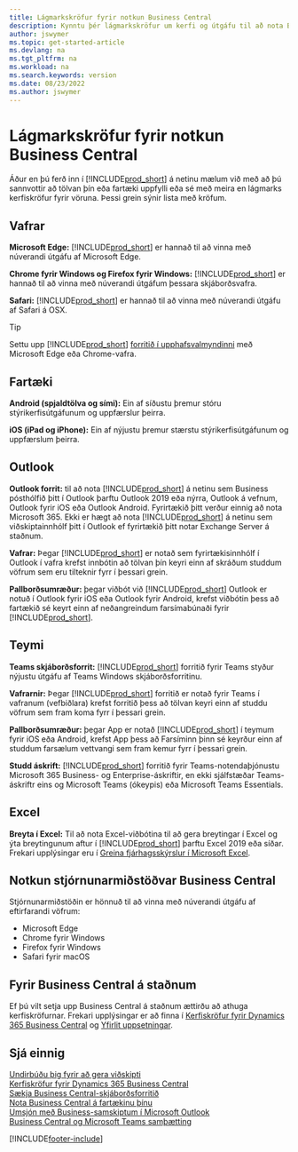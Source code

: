 ```yaml
---
title: Lágmarkskröfur fyrir notkun Business Central
description: Kynntu þér lágmarkskröfur um kerfi og útgáfu til að nota Business Central á netinu eins og er útskýrt hér á eftir.
author: jswymer
ms.topic: get-started-article
ms.devlang: na
ms.tgt_pltfrm: na
ms.workload: na
ms.search.keywords: version
ms.date: 08/23/2022
ms.author: jswymer
---
```

# Lágmarkskröfur fyrir notkun Business Central

Áður en þú ferð inn í [!INCLUDE[prod_short](includes/prod_short.md)] á netinu mælum við með að þú sannvottir að tölvan þín eða fartæki uppfylli eða sé með meira en lágmarks kerfiskröfur fyrir vöruna. Þessi grein sýnir lista með kröfum.  

## Vafrar

**Microsoft Edge:** [!INCLUDE[prod_short](includes/prod_short.md)] er hannað til að vinna með núverandi útgáfu af Microsoft Edge.
  
**Chrome fyrir Windows og Firefox fyrir Windows:** [!INCLUDE[prod_short](includes/prod_short.md)] er hannað til að vinna með núverandi útgáfum þessara skjáborðsvafra.
 
**Safari:** [!INCLUDE[prod_short](includes/prod_short.md)] er hannað til að vinna með núverandi útgáfu af Safari á OSX.  

> [!TIP]
> Settu upp [!INCLUDE[prod_short](includes/prod_short.md)] [forritið í upphafsvalmyndinni](install-desktop-app.md#install-the-app-for-business-central-online) með Microsoft Edge eða Chrome-vafra.

## Fartæki

**Android (spjaldtölva og sími):** Ein af síðustu þremur stóru stýrikerfisútgáfunum og uppfærslur þeirra.

**iOS (iPad  og iPhone):**  Ein af nýjustu þremur stærstu stýrikerfisútgáfunum og uppfærslum þeirra.

## Outlook

**Outlook forrit:**  til að nota  [!INCLUDE[prod_short](includes/prod_short.md)]  á netinu sem Business pósthólfið þitt í Outlook þarftu Outlook 2019 eða nýrra, Outlook á vefnum, Outlook fyrir  iOS eða Outlook Android. Fyrirtækið þitt verður einnig að nota Microsoft 365. Ekki er hægt að nota [!INCLUDE[prod_short](includes/prod_short.md)] á netinu sem viðskiptainnhólf þitt í Outlook ef fyrirtækið þitt notar Exchange Server á staðnum. 

**Vafrar:** Þegar [!INCLUDE[prod_short](includes/prod_short.md)] er notað sem fyrirtækisinnhólf í Outlook í vafra krefst innbótin að tölvan þín keyri einn af skráðum studdum vöfrum sem eru tilteknir fyrr í þessari grein.

**Pallborðsumræður:**  þegar viðbót við  [!INCLUDE[prod_short](includes/prod_short.md)]  Outlook er notuð í Outlook fyrir  iOS  eða Outlook fyrir  Android, krefst viðbótin þess að fartækið sé keyrt einn af neðangreindum farsímabúnaði fyrir [!INCLUDE[prod_short](includes/prod_short.md)].  

## Teymi

**Teams skjáborðsforrit:** [!INCLUDE[prod_short](includes/prod_short.md)] forritið fyrir Teams styður nýjustu útgáfu af Teams Windows skjáborðsforritinu. 

**Vafrarnir:** Þegar [!INCLUDE[prod_short](includes/prod_short.md)] forritið er notað fyrir Teams í vafranum (vefbiðlara) krefst forritið þess að tölvan keyri einn af studdu vöfrum sem fram koma fyrr í þessari grein. 

**Pallborðsumræður:**  þegar App er notað  [!INCLUDE[prod_short](includes/prod_short.md)]  í teymum fyrir  iOS  eða  Android, krefst App þess að Farsíminn þinn sé keyrður einn af studdum farsælum vettvangi sem fram kemur fyrr í þessari grein.

**Studd áskrift:** [!INCLUDE[prod_short](includes/prod_short.md)] forritið fyrir Teams-notendaþjónustu Microsoft 365 Business- og Enterprise-áskriftir, en ekki sjálfstæðar Teams-áskriftr eins og Microsoft Teams (ókeypis) eða Microsoft Teams Essentials.

## Excel

**Breyta í Excel:** Til að nota Excel-viðbótina til að gera breytingar í Excel og ýta breytingunum aftur í [!INCLUDE[prod_short](includes/prod_short.md)] þarftu Excel 2019 eða síðar. Frekari upplýsingar eru í [Greina fjárhagsskýrslur í Microsoft Excel](finance-analyze-excel.md).  

## <a name="TAC"></a> Notkun stjórnunarmiðstöðvar Business Central

Stjórnunarmiðstöðin er hönnuð til að vinna með núverandi útgáfu af eftirfarandi vöfrum:

- Microsoft Edge
- Chrome fyrir Windows
- Firefox fyrir Windows
- Safari fyrir macOS

## Fyrir Business Central á staðnum

Ef þú vilt setja upp Business Central á staðnum ættirðu að athuga kerfiskröfurnar. Frekari upplýsingar er að finna í [Kerfiskröfur fyrir Dynamics 365 Business Central](/dynamics365/business-central/dev-itpro/deployment/system-requirements-business-central-v20) og [Yfirlit uppsetningar](/dynamics365/business-central/dev-itpro/deployment/deployment).  

## Sjá einnig

[Undirbúðu þig fyrir að gera viðskipti](ui-get-ready-business.md)  
[Kerfiskröfur fyrir Dynamics 365 Business Central](/dynamics365/business-central/dev-itpro/deployment/system-requirements-business-central-v20)  
[Sækja Business Central-skjáborðsforritið](install-desktop-app.md)  
[Nota Business Central á fartækinu þínu](install-mobile-app.md)  
[Umsjón með Business-samskiptum í Microsoft Outlook](admin-outlook.md)  
[Business Central og Microsoft Teams samþætting](across-teams-overview.md)  

[!INCLUDE[footer-include](includes/footer-banner.md)]
